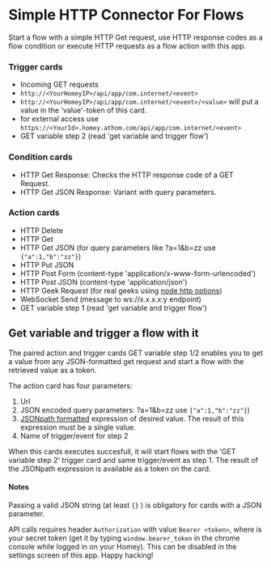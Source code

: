 # Simple HTTP Connector For Flows

Start a flow with a simple HTTP Get request, use HTTP response codes as a flow
condition or execute HTTP requests as a flow action with this app.

### Trigger cards
- Incoming GET requests
 - `http://<YourHomeyIP>/api/app/com.internet/<event>`
 - `http://<YourHomeyIP>/api/app/com.internet/<event>/<value>` will put a value in the 'value'-token of this card.
 - for external access use `https://<YourId>.homey.athom.com/api/app/com.internet/<event>`
- GET variable step 2 (read 'get variable and trigger flow')

### Condition cards
- HTTP Get Response: Checks the HTTP response code of a GET Request.
- HTTP Get JSON Response: Variant with query parameters.

### Action cards
- HTTP Delete
- HTTP Get
- HTTP Get JSON (for query parameters like ?a=1&b=zz use `{"a":1,"b":"zz"}`)
- HTTP Put JSON
- HTTP Post Form (content-type 'application/x-www-form-urlencoded')
- HTTP Post JSON (content-type 'application/json')
- HTTP Geek Request (for real geeks using [node http options](https://nodejs.org/api/http.html#http_http_request_options_callback))
- WebSocket Send (message to ws://x.x.x.x:y endpoint)
- GET variable step 1 (read 'get variable and trigger flow')

## Get variable and trigger a flow with it
The paired action and trigger cards GET variable step 1/2 enables you to get a value from any JSON-formatted get request and start a flow with the retrieved value as a token.

The action card has four parameters:
 1. Url
 2. JSON encoded query parameters: ?a=1&b=zz use `{"a":1,"b":"zz"}`)
 3. [JSONpath formatted](http://jsonpath.com/) expression of desired value. The result of this expression must be a single value.
 4. Name of trigger/event for step 2

When this cards executes succesfull, it will start flows with the 'GET variable step 2' trigger card and same trigger/event as step 1. The result of the JSONpath expression is available as a token on the card.

#### Notes   
  Passing a valid JSON string (at least `{}` ) is obligatory for cards with a JSON parameter.

  API calls requires header `Authorization` with value `Bearer <token>`, where <token> is your secret token (get it by typing `window.bearer_token` in the chrome console while logged in on your Homey). This can be disabled in the settings screen of this app.
    Happy hacking!

